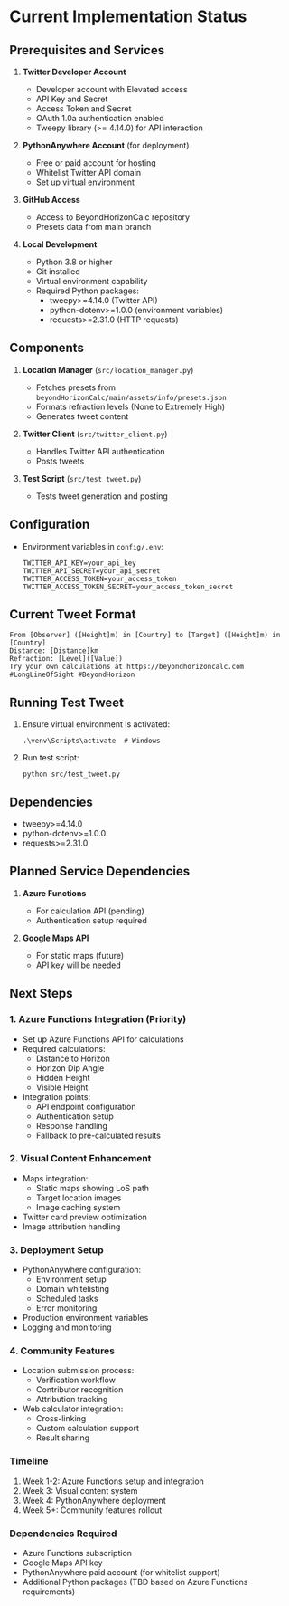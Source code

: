 # Current Implementation Status

## Prerequisites and Services
1. **Twitter Developer Account**
   - Developer account with Elevated access
   - API Key and Secret
   - Access Token and Secret
   - OAuth 1.0a authentication enabled
   - Tweepy library (>= 4.14.0) for API interaction

2. **PythonAnywhere Account** (for deployment)
   - Free or paid account for hosting
   - Whitelist Twitter API domain
   - Set up virtual environment

3. **GitHub Access**
   - Access to BeyondHorizonCalc repository
   - Presets data from main branch

4. **Local Development**
   - Python 3.8 or higher
   - Git installed
   - Virtual environment capability
   - Required Python packages:
     * tweepy>=4.14.0 (Twitter API)
     * python-dotenv>=1.0.0 (environment variables)
     * requests>=2.31.0 (HTTP requests)

## Components
1. **Location Manager** (`src/location_manager.py`)
   - Fetches presets from `beyondHorizonCalc/main/assets/info/presets.json`
   - Formats refraction levels (None to Extremely High)
   - Generates tweet content

2. **Twitter Client** (`src/twitter_client.py`)
   - Handles Twitter API authentication
   - Posts tweets

3. **Test Script** (`src/test_tweet.py`)
   - Tests tweet generation and posting

## Configuration
- Environment variables in `config/.env`:
  ```
  TWITTER_API_KEY=your_api_key
  TWITTER_API_SECRET=your_api_secret
  TWITTER_ACCESS_TOKEN=your_access_token
  TWITTER_ACCESS_TOKEN_SECRET=your_access_token_secret
  ```

## Current Tweet Format
```
From [Observer] ([Height]m) in [Country] to [Target] ([Height]m) in [Country]
Distance: [Distance]km
Refraction: [Level]([Value])
Try your own calculations at https://beyondhorizoncalc.com
#LongLineOfSight #BeyondHorizon
```

## Running Test Tweet
1. Ensure virtual environment is activated:
   ```
   .\venv\Scripts\activate  # Windows
   ```

2. Run test script:
   ```
   python src/test_tweet.py
   ```

## Dependencies
- tweepy>=4.14.0
- python-dotenv>=1.0.0
- requests>=2.31.0

## Planned Service Dependencies
1. **Azure Functions**
   - For calculation API (pending)
   - Authentication setup required

2. **Google Maps API**
   - For static maps (future)
   - API key will be needed

## Next Steps

### 1. Azure Functions Integration (Priority)
- Set up Azure Functions API for calculations
- Required calculations:
  * Distance to Horizon
  * Horizon Dip Angle
  * Hidden Height
  * Visible Height
- Integration points:
  * API endpoint configuration
  * Authentication setup
  * Response handling
  * Fallback to pre-calculated results

### 2. Visual Content Enhancement
- Maps integration:
  * Static maps showing LoS path
  * Target location images
  * Image caching system
- Twitter card preview optimization
- Image attribution handling

### 3. Deployment Setup
- PythonAnywhere configuration:
  * Environment setup
  * Domain whitelisting
  * Scheduled tasks
  * Error monitoring
- Production environment variables
- Logging and monitoring

### 4. Community Features
- Location submission process:
  * Verification workflow
  * Contributor recognition
  * Attribution tracking
- Web calculator integration:
  * Cross-linking
  * Custom calculation support
  * Result sharing

### Timeline
1. Week 1-2: Azure Functions setup and integration
2. Week 3: Visual content system
3. Week 4: PythonAnywhere deployment
4. Week 5+: Community features rollout

### Dependencies Required
- Azure Functions subscription
- Google Maps API key
- PythonAnywhere paid account (for whitelist support)
- Additional Python packages (TBD based on Azure Functions requirements)
